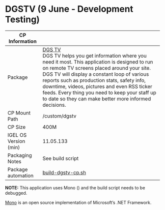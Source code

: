 # DGSTV (9 June - Development Testing)

|  CP Information |            |
|-----------------|------------|
| Package | [DGS TV](https://vwest.com/) <br/> DGS TV helps you get information where you need it most. This application is designed to run on remote TV screens placed around your site. DGS TV will display a constant loop of various reports such as production stats, safety info, downtime, videos, pictures and even RSS ticker feeds. Every thing you need to keep your staff up to date so they can make better more informed decisions. |
| CP Mount Path | /custom/dgstv |
| CP Size | 400M |
| IGEL OS Version (min) | 11.05.133 |
| Packaging Notes | See build script |
| Package automation | [build-dgstv-cp.sh](build/build-dgstv-cp.sh) |

**NOTE:** This application uses Mono () and the build script needs to be debugged.

[Mono](https://www.mono-project.com/) is an open source implementation of Microsoft’s .NET Framework.
